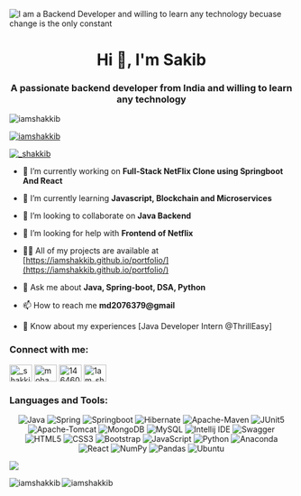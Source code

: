 ![I am a Backend Developer and willing to learn any technology becuase change is the only constant](https://media-exp1.licdn.com/dms/image/C5616AQGF-BBBH7jLZQ/profile-displaybackgroundimage-shrink_350_1400/0/1642866990931?e=1648080000&v=beta&t=FXuRTltnhsm0YmYR8zwCek4JuLNKQvuJfrsdfZaI0hE)
<h1 align="center">Hi 👋, I'm Sakib</h1>
<h3 align="center">A passionate backend developer from India and willing to learn any technology</h3>

<p align="left"> <img src="https://komarev.com/ghpvc/?username=iamshakkib&label=Profile%20views&color=0e75b6&style=flat" alt="iamshakkib" /> </p>

<p align="left"> <a href="https://github-profile-trophy.vercel.app/?username=ryo-ma&theme=darkhub"><img src="https://github-profile-trophy.vercel.app/?username=ryo-ma&theme=darkhub" alt="iamshakkib" /></a> </p>

<p align="left"> <a href="https://twitter.com/_shakkib" target="blank"><img src="https://img.shields.io/twitter/follow/_shakkib?logo=twitter&style=for-the-badge" alt="_shakkib" /></a> </p>

- 🔭 I’m currently working on **Full-Stack NetFlix Clone using Springboot And React**

- 🌱 I’m currently learning **Javascript, Blockchain and Microservices**

- 👯 I’m looking to collaborate on **Java Backend**

- 🤝 I’m looking for help with **Frontend of Netflix**

- 👨‍💻 All of my projects are available at [https://iamshakkib.github.io/portfolio/](https://iamshakkib.github.io/portfolio/)

- 💬 Ask me about **Java, Spring-boot, DSA, Python**

- 📫 How to reach me **md2076379@gmail**

- 📄 Know about my experiences [Java Developer Intern @ThrillEasy]

<h3 align="left">Connect with me:</h3>
<p align="left">
<a href="https://twitter.com/_shakkib" target="blank"><img align="center" src="https://raw.githubusercontent.com/rahuldkjain/github-profile-readme-generator/master/src/images/icons/Social/twitter.svg" alt="_shakkib" height="30" width="40" /></a>
<a href="https://linkedin.com/in/mohammed sakib" target="blank"><img align="center" src="https://raw.githubusercontent.com/rahuldkjain/github-profile-readme-generator/master/src/images/icons/Social/linked-in-alt.svg" alt="mohammed sakib" height="30" width="40" /></a>
<a href="https://stackoverflow.com/users/14646088" target="blank"><img align="center" src="https://raw.githubusercontent.com/rahuldkjain/github-profile-readme-generator/master/src/images/icons/Social/stack-overflow.svg" alt="14646088" height="30" width="40" /></a>
<a href="https://instagram.com/1am_shakkib" target="blank"><img align="center" src="https://raw.githubusercontent.com/rahuldkjain/github-profile-readme-generator/master/src/images/icons/Social/instagram.svg" alt="1am_shakkib" height="30" width="40" /></a>
</p>

<h3 align="left">Languages and Tools:</h3>
<p align="center">
<img alt="Java" src ="https://img.shields.io/badge/java-%23ED8B00.svg?style=for-the-badge&logo=java&logoColor=white"/>
<img alt="Spring" src="https://img.shields.io/badge/Spring-6DB33F?style=for-the-badge&logo=spring&logoColor=white"/>
<img alt="Springboot" src ="https://img.shields.io/badge/Spring_Boot-F2F4F9?style=for-the-badge&logo=spring-boot"/>
<img alt="Hibernate" src ="https://img.shields.io/badge/Hibernate-59666C?style=for-the-badge&logo=Hibernate&logoColor=white"/>
<img alt="Apache-Maven" src ="https://img.shields.io/badge/Apache%20Maven-C71A36?style=for-the-badge&logo=Apache%20Maven&logoColor=white"/>
<img alt="JUnit5" src="https://img.shields.io/badge/Junit5-25A162?style=for-the-badge&logo=junit5&logoColor=white"/>
<img alt="Apache-Tomcat" src ="https://img.shields.io/badge/Apache%20Tomcat-%23D42029.svg?style=for-the-badge&logo=Apache%20Tomcat&logoColor=white"/>
<img alt="MongoDB" src ="https://img.shields.io/badge/MongoDB-%234ea94b.svg?&style=for-the-badge&logo=mongodb&logoColor=white"/>
<img alt="MySQL" src="https://img.shields.io/badge/mysql-%2300f.svg?style=for-the-badge&logo=mysql&logoColor=white"/>
<img alt="Intellij IDE" src="https://img.shields.io/badge/IntelliJIDEA-000000.svg?style=for-the-badge&logo=intellij-idea&logoColor=white"/>
<img alt="Swagger" src="https://img.shields.io/badge/Swagger-85EA2D?style=for-the-badge&logo=Swagger&logoColor=white"/>
<img alt="HTML5" src="https://img.shields.io/badge/html5%20-%23E34F26.svg?&style=for-the-badge&logo=html5&logoColor=white"/>
<img alt="CSS3" src="https://img.shields.io/badge/css3%20-%231572B6.svg?&style=for-the-badge&logo=css3&logoColor=white"/>
<img alt="Bootstrap" src="https://img.shields.io/badge/bootstrap%20-%23563D7C.svg?&style=for-the-badge&logo=bootstrap&logoColor=white"/>
<img alt="JavaScript" src="https://img.shields.io/badge/javascript%20-%23323330.svg?&style=for-the-badge&logo=javascript&logoColor=%23F7DF1E"/>
<img alt="Python" src="https://img.shields.io/badge/Python-FFD43B?style=for-the-badge&logo=python&logoColor=darkgreen"/>
<img alt="Anaconda" src="https://img.shields.io/badge/Anaconda-%2344A833.svg?style=for-the-badge&logo=anaconda&logoColor=white"/>
<img alt="React" src="https://img.shields.io/badge/react%20-%2320232a.svg?&style=for-the-badge&logo=react&logoColor=%2361DAFB"/>
<img alt="NumPy" src="https://img.shields.io/badge/numpy-%23013243.svg?style=for-the-badge&logo=numpy&logoColor=white"/>
<img alt="Pandas" src="https://img.shields.io/badge/pandas-%23150458.svg?style=for-the-badge&logo=pandas&logoColor=white"/>
<img alt="Ubuntu" src="https://img.shields.io/badge/Ubuntu-E95420?style=for-the-badge&logo=ubuntu&logoColor=white"/>
</p>

![](https://github-readme-stats.vercel.app/api?username=iamshakkib&theme=dark&show_icons=true)

<p><img align="left" src="https://github.com/username/github-stats/blob/master/generated/languages.svg" alt="iamshakkib" /></p>

<p><img align="center" src="https://github-readme-streak-stats.herokuapp.com/?user=iamshakkib&" alt="iamshakkib" /></p>

